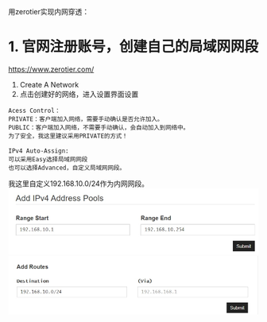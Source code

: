 用zerotier实现内网穿透：  
# 1. 官网注册账号，创建自己的局域网网段  
<https://www.zerotier.com/>  
1. Create A Network  
2. 点击创建好的网络，进入设置界面设置  
```
Acess Control：  
PRIVATE：客户端加入网络，需要手动确认是否允许加入。  
PUBLIC：客户端加入网络，不需要手动确认，会自动加入到网络中。  
为了安全，我这里建议采用PRIVATE的方式！  
```
```
IPv4 Auto-Assign:
可以采用Easy选择局域网网段
也可以选择Advanced，自定义局域网网段。
```
我这里自定义192.168.10.0/24作为内网网段。  
![avatar](https://raw.githubusercontent.com/tanxw123123/vpn/master/zerotier/img/zt-01.jpg)  
![avatar](https://raw.githubusercontent.com/tanxw123123/vpn/master/zerotier/img/zt-02.jpg)  

